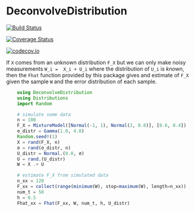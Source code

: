 # DeconvolveDistribution

[![Build Status](https://travis-ci.org/maximerischard/DeconvolveDistribution.jl.svg?branch=master)](https://travis-ci.org/maximerischard/DeconvolveDistribution.jl)

[![Coverage Status](https://coveralls.io/repos/maximerischard/DeconvolveDistribution.jl/badge.svg?branch=master&service=github)](https://coveralls.io/github/maximerischard/DeconvolveDistribution.jl?branch=master)

[![codecov.io](http://codecov.io/github/maximerischard/DeconvolveDistribution.jl/coverage.svg?branch=master)](http://codecov.io/github/maximerischard/DeconvolveDistribution.jl?branch=master)

If `X` comes from an unknown distribution `F_X` but we can only make noisy measurements `W_i =  X_i + U_i` where the distribution of `U_i` is *known*,
then the `Fhat` function provided by this package gives
and estimate of `F_X` given the sample `W` and the
error distribution of each sample.

```julia
    using DeconvolveDistribution
    using Distributions
    import Random

    # simulate some data
    n = 100
    F_X = MixtureModel([Normal(-1, 1), Normal(2, 0.8)], [0.6, 0.4])
    σ_distr = Gamma(1.0, 4.0)
    Random.seed!(1)
    X = rand(F_X, n)
    σ = rand(σ_distr, n)
    U_distr = Normal.(0.0, σ)
    U = rand.(U_distr)
    W = X .+ U

    # estimate F_X from simulated data
    n_xx = 120
    F_xx = collect(range(minimum(W), stop=maximum(W), length=n_xx))
    num_t = 50
    h = 0.5
    Fhat_xx = Fhat(F_xx, W, num_t, h, U_distr)
```
